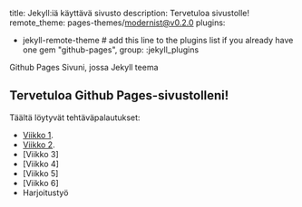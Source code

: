 title: Jekyll:iä käyttävä sivusto
description: Tervetuloa sivustolle!
remote_theme: pages-themes/modernist@v0.2.0
plugins:
- jekyll-remote-theme # add this line to the plugins list if you already have one
gem "github-pages", group: :jekyll_plugins

Github Pages Sivuni, jossa Jekyll teema
## Tervetuloa Github Pages-sivustolleni!
Täältä löytyvät tehtäväpalautukset:
- [Viikko 1](index.html).
- [Viikko 2](vko2.md).
- [Viikko 3]
- [Viikko 4]
- [Viikko 5]
- [Viikko 6]
- Harjoitustyö

